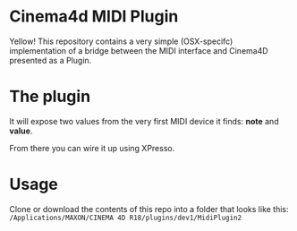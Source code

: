 # Cinema4d MIDI Plugin

Yellow! This repository contains a very simple (OSX-specifc) implementation of a bridge between the MIDI interface and Cinema4D presented as a Plugin.

# The plugin
It will expose two values from the very first MIDI device it finds: **note** and **value**.

From there you can wire it up using XPresso.

# Usage

Clone or download the contents of this repo into a folder that looks like this:
`/Applications/MAXON/CINEMA 4D R18/plugins/dev1/MidiPlugin2`
